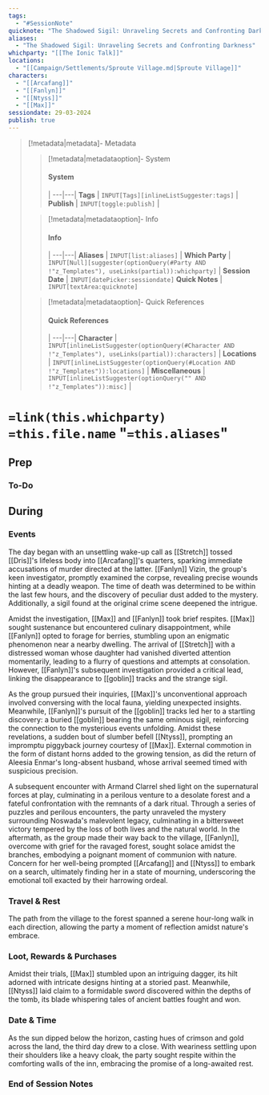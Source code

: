 ```yaml
---
tags:
  - "#SessionNote"
quicknote: "The Shadowed Sigil: Unraveling Secrets and Confronting Darkness"
aliases:
  - "The Shadowed Sigil: Unraveling Secrets and Confronting Darkness"
whichparty: "[[The Ionic Talk]]"
locations:
  - "[[Campaign/Settlements/Sproute Village.md|Sproute Village]]"
characters:
  - "[[Arcafang]]"
  - "[[Fanlyn]]"
  - "[[Ntyss]]"
  - "[[Max]]"
sessiondate: 29-03-2024
publish: true
---
```

> [!metadata|metadata]- Metadata 
>> [!metadata|metadataoption]- System
>> #### System
>>  |
>> ---|---|
> **Tags** | `INPUT[Tags][inlineListSuggester:tags]` |
> **Publish** | `INPUT[toggle:publish]` |
>
>
>> [!metadata|metadataoption]- Info
>> #### Info
>>  |
>> ---|---|
>> **Aliases** | `INPUT[list:aliases]` |
>> **Which Party** | `INPUT[Null][suggester(optionQuery(#Party AND !"z_Templates"), useLinks(partial)):whichparty]` |
>> **Session Date** | `INPUT[datePicker:sessiondate]`
>> **Quick Notes** |  `INPUT[textArea:quicknote]`
>
>> [!metadata|metadataoption]- Quick References
>> #### Quick References
>>  |
>> ---|---|
>> **Character** | `INPUT[inlineListSuggester(optionQuery(#Character AND !"z_Templates"), useLinks(partial)):characters]` |
>> **Locations** | `INPUT[inlineListSuggester(optionQuery(#Location AND !"z_Templates")):locations]` |
>> **Miscellaneous** | `INPUT[inlineListSuggester(optionQuery("" AND !"z_Templates")):misc]` |

#  `=link(this.whichparty)` `=this.file.name` "`=this.aliases`"
## Prep
### To-Do


## During
### Events

The day began with an unsettling wake-up call as [[Stretch]] tossed [[Dris]]'s lifeless body into [[Arcafang]]'s quarters, sparking immediate accusations of murder directed at the latter. [[Fanlyn]] Vizin, the group's keen investigator, promptly examined the corpse, revealing precise wounds hinting at a deadly weapon. The time of death was determined to be within the last few hours, and the discovery of peculiar dust added to the mystery. Additionally, a sigil found at the original crime scene deepened the intrigue.

Amidst the investigation, [[Max]] and [[Fanlyn]] took brief respites. [[Max]] sought sustenance but encountered culinary disappointment, while [[Fanlyn]] opted to forage for berries, stumbling upon an enigmatic phenomenon near a nearby dwelling. The arrival of [[Stretch]] with a distressed woman whose daughter had vanished diverted attention momentarily, leading to a flurry of questions and attempts at consolation. However, [[Fanlyn]]'s subsequent investigation provided a critical lead, linking the disappearance to [[goblin]] tracks and the strange sigil.

As the group pursued their inquiries, [[Max]]'s unconventional approach involved conversing with the local fauna, yielding unexpected insights. Meanwhile, [[Fanlyn]]'s pursuit of the [[goblin]] tracks led her to a startling discovery: a buried [[goblin]] bearing the same ominous sigil, reinforcing the connection to the mysterious events unfolding. Amidst these revelations, a sudden bout of slumber befell [[Ntyss]], prompting an impromptu piggyback journey courtesy of [[Max]]. External commotion in the form of distant horns added to the growing tension, as did the return of Aleesia Enmar's long-absent husband, whose arrival seemed timed with suspicious precision.

A subsequent encounter with Armand Clarrel shed light on the supernatural forces at play, culminating in a perilous venture to a desolate forest and a fateful confrontation with the remnants of a dark ritual. Through a series of puzzles and perilous encounters, the party unraveled the mystery surrounding Noswada's malevolent legacy, culminating in a bittersweet victory tempered by the loss of both lives and the natural world. In the aftermath, as the group made their way back to the village, [[Fanlyn]], overcome with grief for the ravaged forest, sought solace amidst the branches, embodying a poignant moment of communion with nature. Concern for her well-being prompted [[Arcafang]] and [[Ntyss]] to embark on a search, ultimately finding her in a state of mourning, underscoring the emotional toll exacted by their harrowing ordeal.

### Travel & Rest

The path from the village to the forest spanned a serene hour-long walk in each direction, allowing the party a moment of reflection amidst nature's embrace.

### Loot, Rewards & Purchases

Amidst their trials, [[Max]] stumbled upon an intriguing dagger, its hilt adorned with intricate designs hinting at a storied past. Meanwhile, [[Ntyss]] laid claim to a formidable sword discovered within the depths of the tomb, its blade whispering tales of ancient battles fought and won.

### Date & Time

As the sun dipped below the horizon, casting hues of crimson and gold across the land, the third day drew to a close. With weariness settling upon their shoulders like a heavy cloak, the party sought respite within the comforting walls of the inn, embracing the promise of a long-awaited rest.

### End of Session Notes

